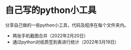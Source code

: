# 自己写的python小工具

分享自己做的一些python小工具，代码及程序在每个文件夹内。

- 两张手机截图合并（2022年2月20日）
- 通过python对纸质签到表进行统计（2022年3月19日）

